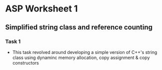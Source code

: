 # ASP Worksheet 1

## Simplified string class and reference counting

### Task 1
* This task revolved around developing a simple version of C++'s string class using dynaminc memory allocation, copy assignment & copy constructors


